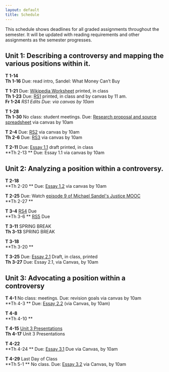 ```yaml
---
layout: default
title: Schedule
---
```

This schedule shows deadlines for all graded assignments throughout the semester. It will be updated with reading requirements and other assignments as the semester progresses.

## Unit 1: Describing a controversy and mapping the various positions within it. 

**T   1-14**  
**Th 1-16**		Due: read intro, Sandel: What Money Can’t Buy  

**T   1-21**	Due: [Wikipedia Worksheet](documents/wikipedia.docx) printed, in class  
**Th 1-23**		Due: [RS1](assignments/r1.html) printed, in class and by canvas by 11 am.    
**Fr  1-24**	*RS1 Edits Due: via canvas by 10am*  

**T   1-28**	  
**Th 1-30**		No class: student meetings. Due: [Research proposal and source spreadsheet](assignments/proposal.html) via canvas by 10am   


**T   2-4**		Due: [RS2](assignments/r3.html) via canvas by 10am  
**Th 2-6**		Due: [RS3](assignments/r3.html) via canvas by 10am  

**T   2-11**	Due: [Essay 1.1](assignments/essay1.html) draft printed, in class   
**Th 2-13 **	Due: Essay 1.1 via canvas by 10am    
 
## Unit 2: Analyzing a position within a controversy.      

**T   2-18**   
**Th 2-20 **	Due: [Essay 1.2](assignments/revisions.html) via canvas by 10am  

**T   2-25**  	Due: Watch [episode 9 of Michael Sandel's Justice MOOC](http://www.justiceharvard.org/2011/02/episode-09/#watch)  
**Th 2-27 **   

**T   3-4**		[RS4](assignments/r4.html) Due  
**Th 3-6 **		[RS5](assignments/r5.html) Due  

**T   3-11**	SPRING BREAK  
**Th 3-13**		SPRING BREAK  

**T   3-18**  
**Th 3-20 **  

**T   3-25**	Due: [Essay 2.1](assignments/essay2.html) Draft, in class, printed  
**Th 3-27**		Due: Essay 2.1, via Canvas, by 10am  

## Unit 3: Advocating a position within a controversy   


**T   4-1**		No class: meetings. Due: revision goals via canvas by 10am  
**Th 4-3 **		Due: [Essay 2.2](assignments/revisions.html) (via Canvas, by 10am)  

**T   4-8**   	  
**Th 4-10 **   

**T   4-15**	[Unit 3 Presentations](assignments/presentation.html)  
**Th 4-17**		Unit 3 Presentations  

**T   4-22**    
**Th 4-24 **	Due: [Essay 3.1](assignments/essay3.html) Due via Canvas, by 10am  

**T   4-29**	Last Day of Class  
**Th 5-1 **		No class. Due: [Essay 3.2](assignments/revisions.html) via Canvas, by 10am  